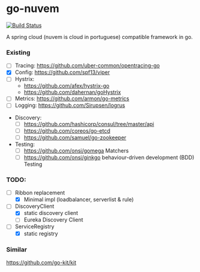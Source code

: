 # go-nuvem

[![Build Status](https://travis-ci.org/spencergibb/go-nuvem.svg?branch=master)](https://travis-ci.org/spencergibb/go-nuvem)

A spring cloud (nuvem is cloud in portuguese) compatible framework in go.

### Existing

- [ ] Tracing: https://github.com/uber-common/opentracing-go
- [X] Config: https://github.com/spf13/viper
- [ ] Hystrix: 
  - https://github.com/afex/hystrix-go
  - https://github.com/dahernan/goHystrix
- [ ] Metrics: https://github.com/armon/go-metrics
- [ ] Logging: https://github.com/Sirupsen/logrus
- Discovery: 
  - [ ] https://github.com/hashicorp/consul/tree/master/api
  - [ ] https://github.com/coreos/go-etcd
  - [ ] https://github.com/samuel/go-zookeeper
- Testing:
  - [ ] https://github.com/onsi/gomega Matchers
  - [ ] https://github.com/onsi/ginkgo behaviour-driven development (BDD) Testing

### TODO:

- [ ] Ribbon replacement
  - [X] Minimal impl (loadbalancer, serverlist & rule)
- [ ] DiscoveryClient
  - [X] static discovery client
  - [ ] Eureka Discovery Client
- [ ] ServiceRegistry
  - [X] static registry

### Similar
https://github.com/go-kit/kit
